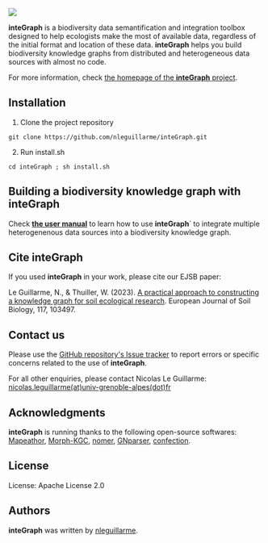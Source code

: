 ![](https://i.ibb.co/C0jzrCk/integraph-logo.png)

**inteGraph** is a biodiversity data semantification and integration toolbox designed to help ecologists make the most of available data, regardless of the initial format and location of these data. 
**inteGraph** helps you build biodiversity knowledge graphs from distributed and heterogeneous data sources with almost no code.

For more information, check [the homepage of the **inteGraph** project](https://nleguillarme.github.io/inteGraph/).

## Installation

1. Clone the project repository
``` console
git clone https://github.com/nleguillarme/inteGraph.git
```
2. Run install.sh
``` console
cd inteGraph ; sh install.sh
```

## Building a biodiversity knowledge graph with inteGraph

Check **[the user manual](https://nleguillarme.github.io/inteGraph/manual.html)** to learn how to use **inteGraph**` to integrate multiple heterogenenous data sources into a biodiversity knowledge graph.

## Cite inteGraph

If you used **inteGraph** in your work, please cite our EJSB paper:

Le Guillarme, N., & Thuiller, W. (2023). [A practical approach to constructing a knowledge graph for soil ecological research](https://www.sciencedirect.com/science/article/pii/S116455632300033X). European Journal of Soil Biology, 117, 103497.

## Contact us

Please use the [GitHub repository's Issue tracker](https://github.com/nleguillarme/integraph/issues) to report errors or specific concerns related to the use of **inteGraph**.

For all other enquiries, please contact Nicolas Le Guillarme: [nicolas.leguillarme(at)univ-grenoble-alpes(dot)fr](nicolas.leguillarme@univ-grenoble-alpes.fr)

## Acknowledgments

**inteGraph** is running thanks to the following open-source softwares: [Mapeathor](https://github.com/oeg-upm/mapeathor), [Morph-KGC](https://morph-kgc.readthedocs.io/en/latest/), [nomer](https://github.com/globalbioticinteractions/nomer), [GNparser](https://github.com/gnames/gnparser), [confection](https://github.com/explosion/confection).

## License

License: Apache License 2.0

## Authors

**inteGraph** was written by [nleguillarme](https://github.com/nleguillarme/).
